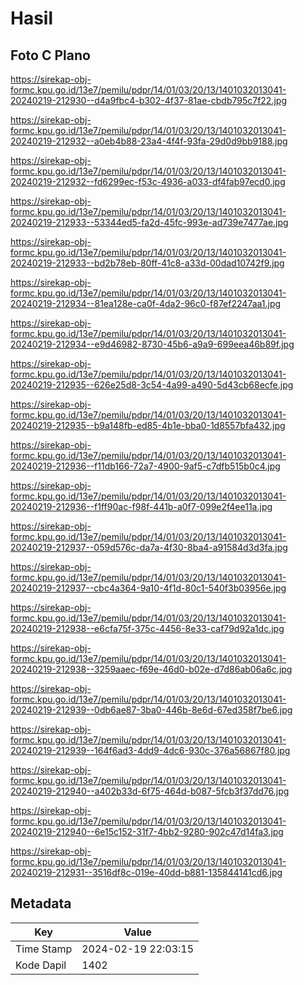 # Hasil

## Foto C Plano

https://sirekap-obj-formc.kpu.go.id/13e7/pemilu/pdpr/14/01/03/20/13/1401032013041-20240219-212930--d4a9fbc4-b302-4f37-81ae-cbdb795c7f22.jpg

https://sirekap-obj-formc.kpu.go.id/13e7/pemilu/pdpr/14/01/03/20/13/1401032013041-20240219-212932--a0eb4b88-23a4-4f4f-93fa-29d0d9bb9188.jpg

https://sirekap-obj-formc.kpu.go.id/13e7/pemilu/pdpr/14/01/03/20/13/1401032013041-20240219-212932--fd6299ec-f53c-4936-a033-df4fab97ecd0.jpg

https://sirekap-obj-formc.kpu.go.id/13e7/pemilu/pdpr/14/01/03/20/13/1401032013041-20240219-212933--53344ed5-fa2d-45fc-993e-ad739e7477ae.jpg

https://sirekap-obj-formc.kpu.go.id/13e7/pemilu/pdpr/14/01/03/20/13/1401032013041-20240219-212933--bd2b78eb-80ff-41c8-a33d-00dad10742f9.jpg

https://sirekap-obj-formc.kpu.go.id/13e7/pemilu/pdpr/14/01/03/20/13/1401032013041-20240219-212934--81ea128e-ca0f-4da2-96c0-f87ef2247aa1.jpg

https://sirekap-obj-formc.kpu.go.id/13e7/pemilu/pdpr/14/01/03/20/13/1401032013041-20240219-212934--e9d46982-8730-45b6-a9a9-699eea46b89f.jpg

https://sirekap-obj-formc.kpu.go.id/13e7/pemilu/pdpr/14/01/03/20/13/1401032013041-20240219-212935--626e25d8-3c54-4a99-a490-5d43cb68ecfe.jpg

https://sirekap-obj-formc.kpu.go.id/13e7/pemilu/pdpr/14/01/03/20/13/1401032013041-20240219-212935--b9a148fb-ed85-4b1e-bba0-1d8557bfa432.jpg

https://sirekap-obj-formc.kpu.go.id/13e7/pemilu/pdpr/14/01/03/20/13/1401032013041-20240219-212936--f11db166-72a7-4900-9af5-c7dfb515b0c4.jpg

https://sirekap-obj-formc.kpu.go.id/13e7/pemilu/pdpr/14/01/03/20/13/1401032013041-20240219-212936--f1ff90ac-f98f-441b-a0f7-099e2f4ee11a.jpg

https://sirekap-obj-formc.kpu.go.id/13e7/pemilu/pdpr/14/01/03/20/13/1401032013041-20240219-212937--059d576c-da7a-4f30-8ba4-a91584d3d3fa.jpg

https://sirekap-obj-formc.kpu.go.id/13e7/pemilu/pdpr/14/01/03/20/13/1401032013041-20240219-212937--cbc4a364-9a10-4f1d-80c1-540f3b03956e.jpg

https://sirekap-obj-formc.kpu.go.id/13e7/pemilu/pdpr/14/01/03/20/13/1401032013041-20240219-212938--e6cfa75f-375c-4456-8e33-caf79d92a1dc.jpg

https://sirekap-obj-formc.kpu.go.id/13e7/pemilu/pdpr/14/01/03/20/13/1401032013041-20240219-212938--3259aaec-f69e-46d0-b02e-d7d86ab06a6c.jpg

https://sirekap-obj-formc.kpu.go.id/13e7/pemilu/pdpr/14/01/03/20/13/1401032013041-20240219-212939--0db6ae87-3ba0-446b-8e6d-67ed358f7be6.jpg

https://sirekap-obj-formc.kpu.go.id/13e7/pemilu/pdpr/14/01/03/20/13/1401032013041-20240219-212939--164f6ad3-4dd9-4dc6-930c-376a56867f80.jpg

https://sirekap-obj-formc.kpu.go.id/13e7/pemilu/pdpr/14/01/03/20/13/1401032013041-20240219-212940--a402b33d-6f75-464d-b087-5fcb3f37dd76.jpg

https://sirekap-obj-formc.kpu.go.id/13e7/pemilu/pdpr/14/01/03/20/13/1401032013041-20240219-212940--6e15c152-31f7-4bb2-9280-902c47d14fa3.jpg

https://sirekap-obj-formc.kpu.go.id/13e7/pemilu/pdpr/14/01/03/20/13/1401032013041-20240219-212931--3516df8c-019e-40dd-b881-135844141cd6.jpg


## Metadata

| Key        | Value               |
| ---------- | ------------------- |
| Time Stamp | 2024-02-19 22:03:15 |
| Kode Dapil | 1402                |



